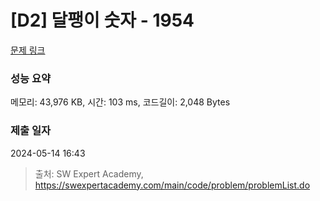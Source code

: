 # [D2] 달팽이 숫자 - 1954 

[문제 링크](https://swexpertacademy.com/main/code/problem/problemDetail.do?contestProbId=AV5PobmqAPoDFAUq) 

### 성능 요약

메모리: 43,976 KB, 시간: 103 ms, 코드길이: 2,048 Bytes

### 제출 일자

2024-05-14 16:43



> 출처: SW Expert Academy, https://swexpertacademy.com/main/code/problem/problemList.do